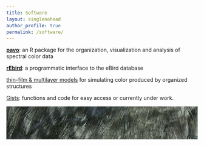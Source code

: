 ```yaml
---
title: Software
layout: singlenohead
author_profile: true
permalink: /software/
---
```


[**pavo**](/pavo/): an R package for the organization, visualization and analysis of spectral color data

[**rEbird**](/rebird/): a programmatic interface to the eBird database

[thin-film & multilayer models](http://rsif.royalsocietypublishing.org/content/6/Suppl_2/S203) for simulating color produced by organized structures

[Gists](https://gist.github.com/rmaia): functions and code for easy access or currently under work.

![](/images/shapeimage_11.png)